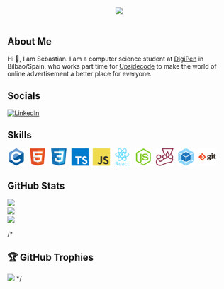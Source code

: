 <div align="center">
  <img src="https://media.giphy.com/media/xTiIzJSKB4l7xTouE8/giphy.gif"/>
</div>
<br/>

## About Me
Hi 👋, I am Sebastian. I am a computer science student at [DigiPen](https://www.digipen.es/) in Bilbao/Spain, who works part time for [Upsidecode](https://www.upsidecode.de/) to make the world of online advertisement a better place for everyone. 


## Socials
[![LinkedIn](https://img.shields.io/badge/LinkedIn-%230077B5.svg?logo=linkedin&logoColor=white)](https://linkedin.com/in/sebastian-paas) 


## Skills
<div>
  <img src="https://raw.githubusercontent.com/devicons/devicon/master/icons/c/c-original.svg" title="C" alt="C" width="40" height="40" />&nbsp;
  <img src="https://raw.githubusercontent.com/devicons/devicon/master/icons/html5/html5-original.svg" title="html5" alt="html5" width="40" height="40" />&nbsp;
  <img src="https://raw.githubusercontent.com/devicons/devicon/master/icons/css3/css3-original.svg" title="css3" alt="css3" width="40" height="40" />&nbsp;
  <img src="https://raw.githubusercontent.com/devicons/devicon/master/icons/typescript/typescript-original.svg" title="typescript" alt="typescript" width="40" height="40" />&nbsp;
  <img src="https://raw.githubusercontent.com/devicons/devicon/master/icons/javascript/javascript-original.svg" title="javascript" alt="javascript" width="40" height="40" />&nbsp;
  <img src="https://raw.githubusercontent.com/devicons/devicon/master/icons/react/react-original-wordmark.svg" title="react" alt="react" width="40" height="40" />&nbsp;
  <img src="https://raw.githubusercontent.com/devicons/devicon/master/icons/nodejs/nodejs-original.svg" title="nodejs" alt="nodejs" width="40" height="40" />&nbsp;
  <img src="https://raw.githubusercontent.com/devicons/devicon/master/icons/jest/jest-plain.svg" title="jest" alt="jest" width="40" height="40" />&nbsp;
  <img src="https://raw.githubusercontent.com/devicons/devicon/master/icons/webpack/webpack-original.svg" title="webpack" alt="webpack" width="40" height="40" />&nbsp;
  <img src="https://raw.githubusercontent.com/devicons/devicon/master/icons//git/git-original-wordmark.svg" title="Git" alt="Git" width="40" height="40" />
</div>


## GitHub Stats
![](https://github-readme-stats.vercel.app/api?username=DoctorNova&theme=gotham&hide_border=false&include_all_commits=false&count_private=false)<br/>
![](https://github-readme-streak-stats.herokuapp.com/?user=DoctorNova&theme=gotham&hide_border=false)<br/>
![](https://github-readme-stats.vercel.app/api/top-langs/?username=DoctorNova&theme=gotham&hide_border=false&include_all_commits=false&count_private=false&layout=compact)

/*
## 🏆 GitHub Trophies
![](https://github-trophies.vercel.app/?username=DoctorNova&theme=gotham&no-frame=true&no-bg=false&margin-w=4)
*/
